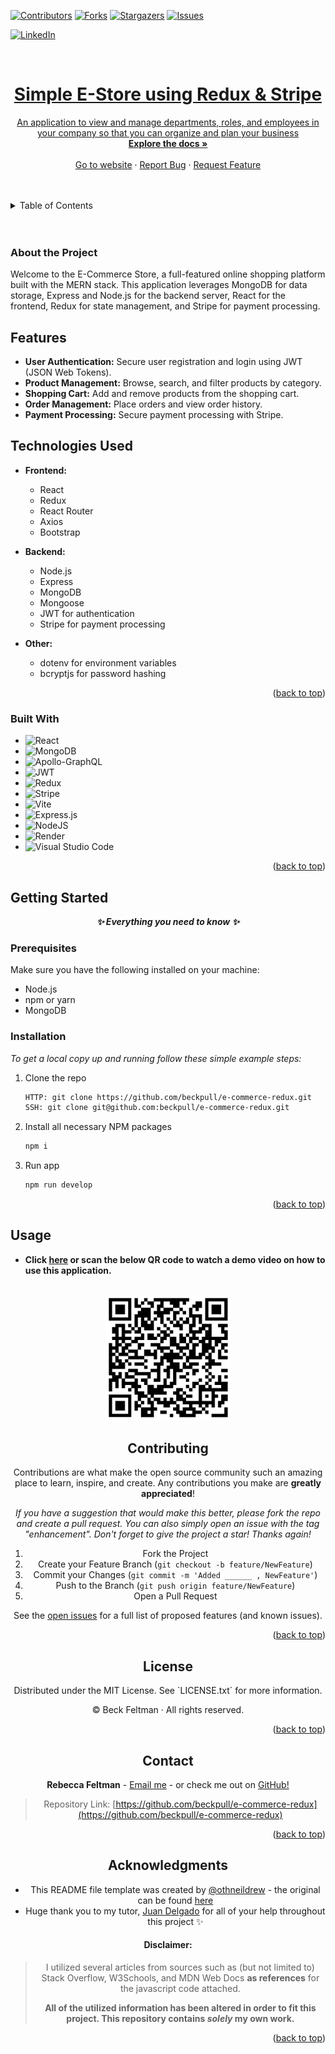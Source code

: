 <a name="readme-top"></a>

[![Contributors][contributors-shield]][contributors-url]
[![Forks][forks-shield]][forks-url]
[![Stargazers][stars-shield]][stars-url]
[![Issues][issues-shield]][issues-url]
<!-- [![MIT License][license-shield]][license-url] -->
[![LinkedIn][linkedin-shield]][linkedin-url]
</br>

<br />
<div align="center">
  <a href="https://github.com/beckpull/e-commerce-redux">

<h1 align="center">Simple E-Store using Redux & Stripe</h1>

  <p align="center">
An application to view and manage departments, roles, and employees in your company so that you can organize and plan your business
    <br />
    <a href="https://github.com/beckpull/e-commerce-redux"><strong>Explore the docs »</strong></a>
    <br />
    <br />
    <a href="https://e-commerce-redux-r7za.onrender.com">Go to website</a>
    ·
    <a href="https://github.com/beckpull/e-commerce-redux/issues">Report Bug</a>
    ·
    <a href="https://github.com/beckpull/e-commerce-redux/issues">Request Feature</a>
  </p>
</div>

</br>
</br>

<!-- TABLE OF CONTENTS -->
<details>
  <summary>Table of Contents</summary>
  <ol>
    <li>
      <a href="#about-the-project">About The Project</a>
      <ul>
        <li><a href="#built-with">Built With</a></li>
      </ul>
    </li>
    <li>
      <a href="#getting-started">Getting Started</a>
      <ul>
        <li><a href="#prerequisites">Prerequisites</a></li>
        <li><a href="#installation">Installation</a></li>
      </ul>
    </li>
    <li><a href="#usage">Usage</a></li>
    <li><a href="#roadmap">Roadmap</a></li>
    <li><a href="#contributing">Contributing</a></li>
    <li><a href="#license">License</a></li>
    <li><a href="#contact">Contact</a></li>
     <li><a href="#acknowledgments">Acknowledgments</a></li>
  </ol>
</details>

</br>
</br>

<!-- ABOUT THE PROJECT -->

### About the Project

Welcome to the E-Commerce Store, a full-featured online shopping platform built with the MERN stack. This application leverages MongoDB for data storage, Express and Node.js for the backend server, React for the frontend, Redux for state management, and Stripe for payment processing.

## Features

- **User Authentication:** Secure user registration and login using JWT (JSON Web Tokens).
- **Product Management:** Browse, search, and filter products by category.
- **Shopping Cart:** Add and remove products from the shopping cart.
- **Order Management:** Place orders and view order history.
- **Payment Processing:** Secure payment processing with Stripe.

## Technologies Used

- **Frontend:**

  - React
  - Redux
  - React Router
  - Axios
  - Bootstrap

- **Backend:**

  - Node.js
  - Express
  - MongoDB
  - Mongoose
  - JWT for authentication
  - Stripe for payment processing

- **Other:**
  - dotenv for environment variables
  - bcryptjs for password hashing

<p align="right">(<a href="#readme-top">back to top</a>)</p>

### Built With

<!-- * ![JavaScript](https://img.shields.io/badge/javascript-%23323330.svg?style=for-the-badge&logo=javascript&logoColor=%23F7DF1E) -->
- ![React](https://img.shields.io/badge/React-20232A?style=for-the-badge&logo=react&logoColor=61DAFB)
- ![MongoDB](https://img.shields.io/badge/MongoDB-%234ea94b.svg?style=for-the-badge&logo=mongodb&logoColor=white)
- ![Apollo-GraphQL](https://img.shields.io/badge/Apollo%20GraphQL-311C87?&style=for-the-badge&logo=Apollo%20GraphQL&logoColor=white)
- ![JWT](https://img.shields.io/badge/JWT-black?style=for-the-badge&logo=JSON%20web%20tokens)
- ![Redux](https://img.shields.io/badge/redux-%23593d88.svg?style=for-the-badge&logo=redux&logoColor=white)
- ![Stripe](https://img.shields.io/badge/Stripe-626CD9?style=for-the-badge&logo=Stripe&logoColor=white)
- ![Vite](https://img.shields.io/badge/Vite-B73BFE?style=for-the-badge&logo=vite&logoColor=FFD62E)
- ![Express.js](https://img.shields.io/badge/Express%20js-000000?style=for-the-badge&logo=express&logoColor=white)
- ![NodeJS]
- ![Render](https://img.shields.io/badge/Render-%46E3B7.svg?style=for-the-badge&logo=render&logoColor=white)
- ![Visual Studio Code](https://img.shields.io/badge/Visual%20Studio%20Code-0078d7.svg?style=for-the-badge&logo=visual-studio-code&logoColor=white)

<p align="right">(<a href="#readme-top">back to top</a>)</p>

<!-- GETTING STARTED -->

## Getting Started

<p align="center"><i><strong>✨ Everything you need to know ✨</strong></i></p>

### Prerequisites

Make sure you have the following installed on your machine:

- Node.js
- npm or yarn
- MongoDB

### Installation

_To get a local copy up and running follow these simple example steps:_

1. Clone the repo
   ```sh
   HTTP: git clone https://github.com/beckpull/e-commerce-redux.git
   SSH: git clone git@github.com:beckpull/e-commerce-redux.git
   ```
2. Install all necessary NPM packages
   ```sh
   npm i
   ```
3. Run app
   ```js
   npm run develop
   ```

<p align="right">(<a href="#readme-top">back to top</a>)</p>

<!-- USAGE EXAMPLES -->

## Usage

<!-- Link to deployed site -->

- **Click [here](https://e-commerce-redux-r7za.onrender.com) or scan the below QR code to watch a demo video on how to use this application.**
</br></br>
<div align="center">
 <a href="">
    <img src="./readme-imgs/qr.png" alt="QR code to deployed site" width="200">
  </a> 
  <!-- <a href="https://github.com/beckpull/e-commerce-redux">
   <p>This is what users can expect upon installing/running my app:</p>
    <img src="./assets/pic1.png" alt="Welcome screen labeled 'Employee Manager'" width="700">
  </a>
  <p>The following are the example outputs:</p>
  <a href="https://github.com/beckpull/e-commerce-redux">
    <p>View All Employees:</p>
    <img src="./assets/viewAllEmps.png" alt="" width="700">
  </a>
    <a href="https://github.com/beckpull/e-commerce-redux">
    <p>View All Roles:</p>
    <img src="./assets/viewAllRoles.png" alt="" width="600">
  </a>
    <a href="https://github.com/beckpull/e-commerce-redux">
    <p>View All Departments:</p>
    <img src="./assets/viewDept.png" alt="" width="600">
  </a>
  <a href="https://github.com/beckpull/e-commerce-redux">
    <p>View Employees by Department (from my 'Research and Development' department)</p>
    <img src="./assets/viewEmpByDept.png" alt="" width="600">
  </a>
    <a href="https://github.com/beckpull/e-commerce-redux">
    <p>View Utilized Budget by Department (from my 'Research and Development' department)</p>
    <img src="./assets/deptBudget.png" alt="" width="700">
  </a>
  <p align="right"><i>#</i></p>

</div>

<p align="right">(<a href="#readme-top">back to top</a>)</p>

<!-- ROADMAP -->
<!-- ## Roadmap

<img src="./assets/schema-roadmap.png">
<div align="right">
  <p><i>This was how I chose to set up my schema for this project - including one <strong>departments</strong> table, one <strong>roles</strong> table (with foreign key dept_id which references departments.id) and one <strong>employees</strong> table (with foreign keys role_id which references role.id and manager_id which self-references their manager's employee id, or in other words, employees.id)</i></p>
</div>
</br></br></br>
<img src="./assets/js-roadmap.png">
<div align="right">
  <p><i>This was my roadmap to completing all of the acceptance criteria</i></p>
</div> -->

<!-- AS a senior engineer working on an e-commerce platform
I WANT my platform to use Redux to manage global state instead of the Context API
SO THAT my website's state management is taken out of the React ecosystem -->

<!-- GIVEN an e-commerce platform that uses Redux to manage global state
WHEN I review the app’s store
THEN I find that the app uses a Redux store instead of the Context API
WHEN I review the way the React front end accesses the store
THEN I find that the app uses a Redux provider
WHEN I review the way the app determines changes to its global state
THEN I find that the app passes reducers to a Redux store instead of using the Context API
WHEN I review the way the app extracts state data from the store
THEN I find that the app uses Redux instead of the Context API
WHEN I review the way the app dispatches actions
THEN I find that the app uses Redux instead of the Context APIe  -->

<!-- <p align="right">(<a href="#readme-top">back to top</a>)</p> -->

<!-- CONTRIBUTING -->

## Contributing

Contributions are what make the open source community such an amazing place to learn, inspire, and create. Any contributions you make are **greatly appreciated**!

_If you have a suggestion that would make this better, please fork the repo and create a pull request. You can also simply open an issue with the tag "enhancement".
Don't forget to give the project a star! Thanks again!_

1. Fork the Project
2. Create your Feature Branch (`git checkout -b feature/NewFeature`)
3. Commit your Changes (`git commit -m 'Added ______ , NewFeature'`)
4. Push to the Branch (`git push origin feature/NewFeature`)
5. Open a Pull Request

See the [open issues](https://github.com/beckpull/e-commerce-redux/issues) for a full list of proposed features (and known issues).

<p align="right">(<a href="#readme-top">back to top</a>)</p>

<!-- LICENSE -->

## License

<p align='center'>Distributed under the MIT License. See `LICENSE.txt` for more information.</p>
<p align='center'>© Beck Feltman · All rights reserved.</p>

<p align="right">(<a href="#readme-top">back to top</a>)</p>

<!-- CONTACT -->

## Contact

**Rebecca Feltman** - [Email me](mailto:beckpull@icloud.com) - or check me out on [GitHub!](https://github.com/beckpull)

> Repository Link: [https://github.com/beckpull/e-commerce-redux](https://github.com/beckpull/e-commerce-redux)

<p align="right">(<a href="#readme-top">back to top</a>)</p>

<!-- ACKNOWLEDGMENTS -->

## Acknowledgments

- This README file template was created by [@othneildrew](https://github.com/othneildrew) - the original can be found [here](https://github.com/othneildrew/Best-README-Template)
- Huge thank you to my tutor, [Juan Delgado](https://www.linkedin.com/in/jj-delgado/) for all of your help throughout this project ✨

#### Disclaimer:

> I utilized several articles from sources such as (but not limited to) Stack Overflow, W3Schools, and MDN Web Docs **as references** for the javascript code attached.
>
> **All of the utilized information has been altered in order to fit this project. This repository contains _solely_ my own work.**

<p align="right">(<a href="#readme-top">back to top</a>)</p>

<!-- MARKDOWN LINKS & IMAGES -->
<!-- https://www.markdownguide.org/basic-syntax/#reference-style-links -->

[contributors-shield]: https://img.shields.io/github/contributors/beckpull/e-commerce-redux.svg?style=for-the-badge
[contributors-url]: https://github.com/beckpull/e-commerce-redux/graphs/contributors
[forks-shield]: https://img.shields.io/github/forks/beckpull/e-commerce-redux.svg?style=for-the-badge
[forks-url]: https://github.com/beckpull/e-commerce-redux/network/members
[stars-shield]: https://img.shields.io/github/stars/beckpull/e-commerce-redux.svg?style=for-the-badge
[stars-url]: https://github.com/beckpull/e-commerce-redux/stargazers
[issues-shield]: https://img.shields.io/github/issues/beckpull/e-commerce-redux.svg?style=for-the-badge
[issues-url]: https://github.com/beckpull/e-commerce-redux/issues
[license-shield]: https://img.shields.io/github/license/beckpull/e-commerce-redux.svg?style=for-the-badge
[license-url]: https://github.com/beckpull/e-commerce-redux/blob/main/LICENSE
[product-screenshot]: images/screenshot.png
[NodeJS]: https://img.shields.io/badge/node.js-6DA55F?style=for-the-badge&logo=node.js&logoColor=white
[Node-url]: https://nodejs.org/en
[JQuery.com]: https://img.shields.io/badge/jQuery-0769AD?style=for-the-badge&logo=jquery&logoColor=white
[JQuery-url]: https://jquery.com
[Bulma]: https://img.shields.io/badge/bulma-00D0B1?style=for-the-badge&logo=bulma&logoColor=white
[linkedin-shield]: https://img.shields.io/badge/linkedin-%230077B5.svg?style=for-the-badge&logo=linkedin&logoColor=white
[linkedin-url]: https://linkedin.com/in/beckpull/
[stackoverflow-shield]: https://img.shields.io/badge/-Stackoverflow-FE7A16?style=for-the-badge&logo=stack-overflow&logoColor=white
[jest-shield]: https://img.shields.io/badge/-jest-%23C21325?style=for-the-badge&logo=jest&logoColor=white
